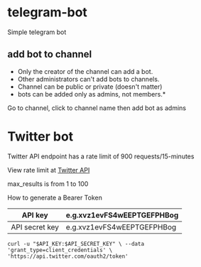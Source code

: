 # telegram-bot
Simple telegram bot

## add bot to channel

+ Only the creator of the channel can add a bot.
+ Other administrators can't add bots to channels.
+ Channel can be public or private (doesn't matter)
+ bots can be added only as admins, not members.*

Go to channel, click to channel name then add bot as admins 

# Twitter bot
Twitter API endpoint has a rate limit of 900 requests/15-minutes

View rate limit at [Twitter API](https://developer.twitter.com/en/docs/twitter-api/rate-limits)

max_results is from 1 to 100

How to generate a Bearer Token

|   API key 	|     e.g.xvz1evFS4wEEPTGEFPHBog	|
|---	|---	| 
|   API secret key	|   e.g.xvz1evFS4wEEPTGEFPHBog	|


``
curl -u "$API_KEY:$API_SECRET_KEY" \
--data 'grant_type=client_credentials' \
'https://api.twitter.com/oauth2/token'
``